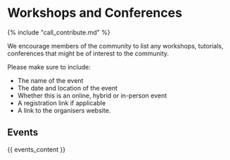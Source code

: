 # Workshops and Conferences

{% include "call_contribute.md" %}

We encourage members of the community to list any workshops, tutorials, conferences that might be of interest to the community.

Please make sure to include:

- The name of the event
- The date and location of the event
- Whether this is an online, hybrid or in-person event
- A registration link if applicable
- A link to the organisers website.

## Events

{{ events_content }}

